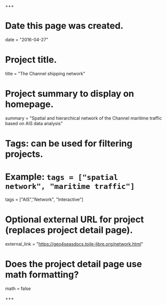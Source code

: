 +++
# Date this page was created.
date = "2016-04-27"

# Project title.
title = "The Channel shipping network"

# Project summary to display on homepage.
summary = "Spatial and hierarchical network of the Channel maritime traffic based on AIS data analysis"



# Tags: can be used for filtering projects.
# Example: `tags = ["spatial network", "maritime traffic"]`
tags = ["AIS","Network", "Interactive"]

# Optional external URL for project (replaces project detail page).
external_link = "https://geo4seasdocs.toile-libre.org/network.html"

# Does the project detail page use math formatting?
math = false

+++

